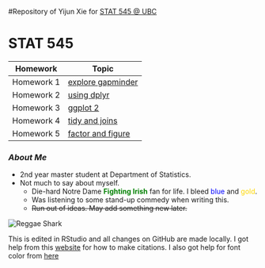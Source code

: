 #Repository of Yijun Xie for [STAT 545 @ UBC](http://stat545.com/)

# STAT 545
Homework   | Topic
-----------|--------------------------------------------------------------------------------------
Homework 1 | [explore gapminder](https://github.com/STAT545-UBC/xie_yijun/tree/master/homework_01)
Homework 2 | [using dplyr](https://github.com/STAT545-UBC/xie_yijun/tree/master/homework_02)
Homework 3 | [ggplot 2](https://github.com/STAT545-UBC/xie_yijun/tree/master/homework_03)
Homework 4 | [tidy and joins](https://github.com/STAT545-UBC/xie_yijun/tree/master/homework_04)
Homework 5 | [factor and figure](https://github.com/STAT545-UBC/xie_yijun/tree/master/homework_05)

### *About Me*
- 2nd year master student at Department of Statistics.
- Not much to say about myself.
    + Die-hard Notre Dame <span style="color:green">**Fighting Irish**</span> fan for life. I bleed <span style="color:blue">blue</span> and <span style="color:gold">gold</span>.
    + Was listening to some stand-up commedy when writing this.
    + ~~Run out of ideas. May add something new later.~~

![Reggae Shark](https://i.ytimg.com/vi/A3ytTKZf344/maxresdefault.jpg "Some random picture for the check plus.")

This is edited in RStudio and all changes on GitHub are made locally. I got help from this [website](http://rmarkdown.rstudio.com/authoring_bibliographies_and_citations.html#citation_syntax) for how to make citations. I also got help for font color from [here](http://stackoverflow.com/questions/29067541/rmarkdown-how-to-change-the-font-color)


